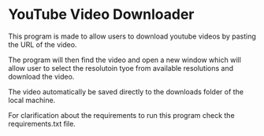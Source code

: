 # YouTube Video Downloader

This program is made to allow users to download youtube videos by pasting the URL of the video.

The program will then find the video and open a new window which will allow user to select the resolutoin tyoe from available resolutions and download the video.

The video automatically be saved directly to the downloads folder of the local machine.

For clarification about the requirements to run this program check the requirements.txt file.
